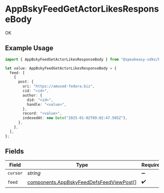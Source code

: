 # AppBskyFeedGetActorLikesResponseBody

OK

## Example Usage

```typescript
import { AppBskyFeedGetActorLikesResponseBody } from "@speakeasy-sdks/bluesky/models/operations";

let value: AppBskyFeedGetActorLikesResponseBody = {
  feed: [
    {
      post: {
        uri: "https://amused-fedora.biz",
        cid: "<id>",
        author: {
          did: "<id>",
          handle: "<value>",
        },
        record: "<value>",
        indexedAt: new Date("2025-01-02T09:02:47.505Z"),
      },
    },
  ],
};
```

## Fields

| Field                                                                                              | Type                                                                                               | Required                                                                                           | Description                                                                                        |
| -------------------------------------------------------------------------------------------------- | -------------------------------------------------------------------------------------------------- | -------------------------------------------------------------------------------------------------- | -------------------------------------------------------------------------------------------------- |
| `cursor`                                                                                           | *string*                                                                                           | :heavy_minus_sign:                                                                                 | N/A                                                                                                |
| `feed`                                                                                             | [components.AppBskyFeedDefsFeedViewPost](../../models/components/appbskyfeeddefsfeedviewpost.md)[] | :heavy_check_mark:                                                                                 | N/A                                                                                                |